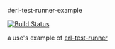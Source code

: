 #erl-test-runner-example

[![Build Status](https://travis-ci.org/altor/erl-test-runner-example.svg?branch=master)](https://travis-ci.org/altor/erl-test-runner-example)

a use's example of [erl-test-runner](https://github.com/derniercri/erl-test-runner "erl-test-runner")


